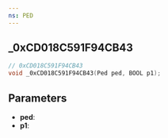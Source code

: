 ```yaml
---
ns: PED
---
```

## _0xCD018C591F94CB43

```c
// 0xCD018C591F94CB43
void _0xCD018C591F94CB43(Ped ped, BOOL p1);
```


## Parameters
* **ped**:
* **p1**: 

